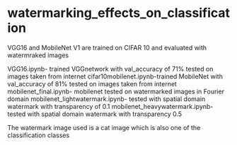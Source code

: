 # watermarking_effects_on_classification

VGG16 and MobileNet V1 are trained on CIFAR 10 and evaluated with watermraked images

VGG16.ipynb- trained VGGnetwork with val_accuracy of 71% tested on images taken from internet
cifar10mobilenet.ipynb-trained MobileNet with val_accuracy of 81% tested on images taken from internet
mobilenet_final.ipynb- mobilenet tested on watermarked images in Fourier domain
mobilenet_lightwatermark.ipynb- tested with spatial domain watermark with transparency of 0.1
mobilenet_heavywatermark.ipynb-tested with spatial domain watermark with transparency 0.5

The watermark image used is a cat image which is also one of the classification classes
